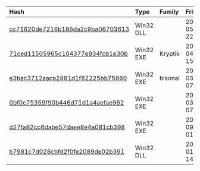 |Hash|Type|Family|Frist_Seen|Name|
|:--|:--|:--|:--|:--|
|[cc71620de7216b186da2c9ba06703613](https://www.virustotal.com/gui/file/cc71620de7216b186da2c9ba06703613)|Win32 DLL||2018-05-02 22:00:44|cc71620de7216b186da2c9ba06703613.virus|
|[71ced11505965c104377e934fcb1e30b](https://www.virustotal.com/gui/file/71ced11505965c104377e934fcb1e30b)|Win32 EXE|Kryptik|2018-04-27 15:02:18|71ced11505965c104377e934fcb1e30b.virus|
|[e3bac3712aaca2881d1f82225bb75860](https://www.virustotal.com/gui/file/e3bac3712aaca2881d1f82225bb75860)|Win32 EXE|bisonal|2018-03-06 07:53:07|e3bac3712aaca2881d1f82225bb75860.virus|
|[0bf0c75359f90b446d71d1a4aefae962](https://www.virustotal.com/gui/file/0bf0c75359f90b446d71d1a4aefae962)|Win32 EXE||2018-03-06 07:52:24|mism1|
|[d27fa82cc6dabe57daee8e4a081cb398](https://www.virustotal.com/gui/file/d27fa82cc6dabe57daee8e4a081cb398)|Win32 EXE||2014-09-23 01:11:17|d27fa82cc6dabe57daee8e4a081cb398.virus|
|[b7981c7d028cbfd2f0fe2089de02b391](https://www.virustotal.com/gui/file/b7981c7d028cbfd2f0fe2089de02b391)|Win32 DLL||2012-01-17 14:30:59|SvcHostDLL|

